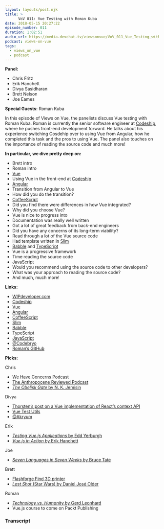 ```yaml
---
layout: layouts/post.njk
title: >
      VoV 011: Vue Testing with Roman Kuba
date: 2018-05-15 20:27:22
episode_number: 011
duration: 1:02:51
audio_url: https://media.devchat.tv/viewsonvue/VoV_011_Vue_Testing_with_Roman_Kuba.mp3
podcast: views-on-vue
tags: 
  - views_on_vue
  - podcast
---
```


 **Panel:**

- Chris Fritz
- Erik Hanchett
- Divya Sasidharan
- Brett Nelson
- Joe Eames

**Special Guests:** Roman Kuba

In this episode of Views on Vue, the panelists discuss Vue testing with Roman Kuba. Roman is currently the senior software engineer at [Codeship](https://codeship.com/), where he pushes front-end development forward. He talks about his experience switching Cosdehip over to using Vue from Angular, how he completed this task and the pros to using Vue. The panel also touches on the importance of reading the source code and much more!

**In particular, we dive pretty deep on:**

- Brett intro
- Roman intro
- [Vue](https://vuejs.org/)
- Using Vue in the front-end at [Codeship](https://codeship.com/?utm_source=AdWords&utm_medium=Codeship&utm_campaign=Branded&utm_content=%252Bcodeship&gclid=EAIaIQobChMIioqAgs2I2wIViT1pCh0O_wZxEAAYASAAEgItrPD_BwE)
- [Angular](https://angular.io/)
- Transition from Angular to Vue
- How did you do the transition?
- [CoffeeScript](http://coffeescript.org/)
- Did you find there were differences in how Vue integrated?
- Why did you choose Vue?
- Vue is nice to progress into
- Documentation was really well written
- Got a lot of great feedback from back-end engineers
- Did you have any concerns of its long-term viability?
- Read through a lot of the Vue source code
- Had template written in [Slim](http://slim-lang.com/)
- [Babble](https://www.babble.com/) and [TypeScript](https://www.typescriptlang.org/)
- Vue is a progressive framework
- Time reading the source code
- [JavaScript](https://www.javascript.com/)
- Would you recommend using the source code to other developers?
- What was your approach to reading the source code?
- And much, much more!

**Links:**

- [WIPdeveloper.com](https://wipdeveloper.com/)
- [Codeship](https://codeship.com/)
- [Vue](https://vuejs.org/)
- [Angular](https://angular.io/)
- [CoffeeScript](http://coffeescript.org/)
- [Slim](http://slim-lang.com/)
- [Babble](https://www.babble.com/)
- [TypeScript](https://www.typescriptlang.org/)
- [JavaScript](https://www.javascript.com/)
- [@Codebryo](https://twitter.com/codebryo?lang=en)
- [Roman’s GitHub](https://github.com/codebryo)

**Picks:**

Chris

- [We Have Concerns Podcast](http://wehaveconcerns.com/)
- [The Anthropocene Reviewed Podcast](https://itunes.apple.com/us/podcast/the-anthropocene-reviewed/id1342003491?mt=2)
- [_The Obelisk Gate_ by N. K. Jemisin](https://www.amazon.com/Obelisk-Gate-Broken-Earth/dp/0316229261)

Divya

- [Thorsten’s post on a Vue implementation of React’s context API](https://codesandbox.io/s/zqpno49nm3)
- [Vue Test Utils](https://vue-test-utils.vuejs.org/en/)
- [@Akryum](https://twitter.com/akryum?lang=en)

Erik

- [_Testing Vue.js Applications_ by Edd Yerburgh](https://www.manning.com/books/testing-vuejs-applications)
- [_Vue.js in Action_ by Erik Hanchett](http://www.programwitherik.com/book/)

Joe

- [_Seven Languages in Seven Weeks_ by Bruce Tate](https://www.amazon.com/Seven-Languages-Weeks-Programming-Programmers/dp/193435659X)

Brett

- [Flashforge Find 3D printer](http://www.flashforge.com/finder-3d-printer/)
- [_Last Shot_ (Star Wars) by Daniel José Older](https://www.amazon.com/Last-Shot-Star-Wars-Lando-ebook/dp/B079KSMJHG)

Roman

- [_Technology vs. Humanity_ by Gerd Leonhard](https://www.amazon.com/Technology-vs-Humanity-Between-Futurescapes/dp/0993295827)
- Vue.js course to come on Packt Publishing


### Transcript


